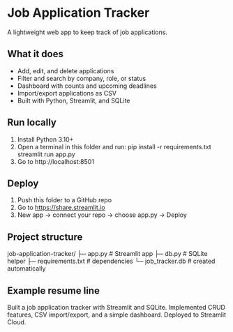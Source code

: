 # Job Application Tracker

A lightweight web app to keep track of job applications.

## What it does
- Add, edit, and delete applications
- Filter and search by company, role, or status
- Dashboard with counts and upcoming deadlines
- Import/export applications as CSV
- Built with Python, Streamlit, and SQLite

## Run locally
1. Install Python 3.10+
2. Open a terminal in this folder and run:
pip install -r requirements.txt
streamlit run app.py
3. Go to http://localhost:8501

## Deploy
1. Push this folder to a GitHub repo
2. Go to https://share.streamlit.io
3. New app → connect your repo → choose app.py → Deploy

## Project structure
job-application-tracker/
├─ app.py # Streamlit app
├─ db.py # SQLite helper
├─ requirements.txt # dependencies
└─ job_tracker.db # created automatically

## Example resume line
Built a job application tracker with Streamlit and SQLite. Implemented CRUD features, CSV import/export, and a simple dashboard. Deployed to Streamlit Cloud.
